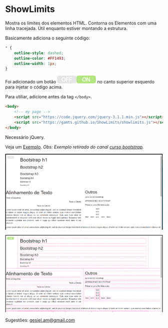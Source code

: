 # ShowLimits
Mostra os limites dos elementos HTML. Contorna os Elementos com uma linha tracejada.
Útil enquanto estiver montando a estrutura.

Basicamente adiciona o seguinte código:
```css
* {
    outline-style: dashed;
    outline-color: #FF1493;
    outline-width: 1px;
}
``` 

Foi adicionado um botão ![botão](img/imagem3.png) no canto superior esquerdo para injetar o código acima.

Para utiliar, adicione antes da tag `</body>`.
```html
<body>
    <!-- my page -->
    <script src="https://code.jquery.com/jquery-3.1.1.min.js"></script>
    <script src="https://gamts.github.io/ShowLimits/showlimits.js"></script>
</body>
```

Necessário jQuery.

Veja um [Exemplo](https://gamts.github.io/ShowLimits/exemplo/exemplo.html).
*Obs: Exemplo retirado do canal [curso bootstrap](https://www.youtube.com/watch?v=8sU-IVaQYgk&list=PLd4yfya-3PIomj2O-W0s9A-0i1ThWJncj).*


![sem contornos](img/imagem1.PNG)

![com contornos](img/imagem2.PNG)


Sugestões: gesiel.am@gmail.com
